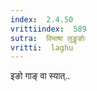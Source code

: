 ```yaml
---
index:  2.4.50
vrittiindex:  589
sutra:  विभाषा लुङॢङोः
vritti:  laghu 
---
```


इङो गाङ् वा स्यात्..


